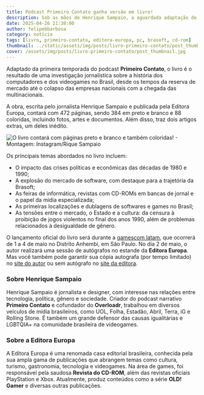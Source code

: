 ```yaml
---
title: Podcast Primeiro Contato ganha versão em livro!
description: Sob as mãos de Henrique Sampaio, a aguardada adaptação do podcast para livro está saindo do forno!
date: 2025-04-26 21:30:00
author: felipebbarbosa
category: notícia
tags: [livro, primeiro-contato, editora-europa, pc, brasoft, cd-rom]
thumbnail: ../static/assets/img/posts/livro-primeiro-contato/post_thumbnail.jpg
cover: /assets/img/posts/livro-primeiro-contato/post_thumbnail.jpg
---
```


Adaptado da primeira temporada do podcast **Primeiro Contato**, o livro é o resultado de uma investigação jornalística sobre a história dos computadores e dos videogames no Brasil, desde os tempos da reserva de mercado até o colapso das empresas nacionais com a chegada das multinacionais.

A obra, escrita pelo jornalista Henrique Sampaio e publicada pela Editora Europa, contará com 472 páginas, sendo 384 em preto e branco e 88 coloridas, incluindo fotos, artes e documentos. Além disso, traz dois artigos extras, um deles inédito.

![O livro contará com páginas preto e branco e também coloridas! - Montagem: Instagram/Rique Sampaio](/assets/img/posts/livro-primeiro-contato/livro-primeiro-contato_montagem.jpg)

Os principais temas abordados no livro incluem:
- O impacto das crises políticas e econômicas das décadas de 1980 e 1990;
- A explosão do mercado de software, com destaque para a trajetória da Brasoft;
- As feiras de informática, revistas com CD-ROMs em bancas de jornal e o papel da mídia especializada;
- As primeiras localizações e dublagens de softwares e games no Brasil;
- As tensões entre o mercado, o Estado e a cultura: da censura à proibição de jogos violentos no final dos anos 1990, além de problemas relacionados à desigualdade de gênero.

O lançamento oficial do livro será durante a [gamescom latam](https://latam.gamescom.global/pt/), que ocorrerá de 1 a 4 de maio no Distrito Anhembi, em São Paulo. No dia 2 de maio, o autor realizará uma sessão de autógrafos no estande da **Editora Europa**. Mas você também pode garantir sua cópia autografa (por tempo limitado) no [site do autor](https://www.riquesampaio.com.br/product-page/primeiro-contato) ou sem autógrafo no [site da editora](https://www.europanet.com.br/livraria/literatura/primeiro-contato).

### Sobre Henrique Sampaio

Henrique Sampaio é jornalista e designer, com interesse nas relações entre tecnologia, política, gênero e sociedade. Criador do podcast narrativo **Primeiro Contato** e cofundador do **Overloadr**, trabalhou em diversos veículos de mídia brasileiros, como UOL, Folha, Estadão, Abril, Terra, iG e Rolling Stone. É também um grande defensor das causas igualitárias e LGBTQIA+ na comunidade brasileira de videogames.

### Sobre a Editora Europa

A Editora Europa é uma renomada casa editorial brasileira, conhecida pela sua ampla gama de publicações que abrangem temas como cultura, turismo, gastronomia, tecnologia e videogames. Na área de games, foi responsável pela saudosa **Revista do CD-ROM**, além das revistas oficiais PlayStation e Xbox. Atualmente, produz conteúdos como a série **OLD! Gamer** e diversas outras publicações.